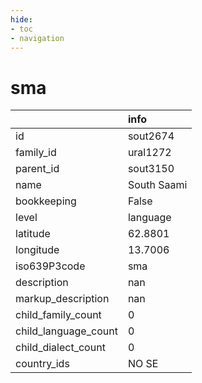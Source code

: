 ```yaml
---
hide:
- toc
- navigation
---
```

# sma
|                      | info        |
|:---------------------|:------------|
| id                   | sout2674    |
| family_id            | ural1272    |
| parent_id            | sout3150    |
| name                 | South Saami |
| bookkeeping          | False       |
| level                | language    |
| latitude             | 62.8801     |
| longitude            | 13.7006     |
| iso639P3code         | sma         |
| description          | nan         |
| markup_description   | nan         |
| child_family_count   | 0           |
| child_language_count | 0           |
| child_dialect_count  | 0           |
| country_ids          | NO SE       |